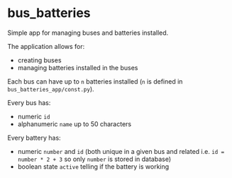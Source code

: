 # bus_batteries
Simple app for managing buses and batteries installed.

The application allows for:
* creating buses
* managing batteries installed in the buses

Each bus can have up to `n` batteries installed (`n` is defined in `bus_batteries_app/const.py`).

Every bus has:
* numeric `id`
* alphanumeric `name` up to 50 characters

Every battery has:
* numeric `number` and `id` (both unique in a given bus and related i.e. `id = number * 2 + 3` so only `number` is stored in database)
* boolean state `active` telling if the battery is working
